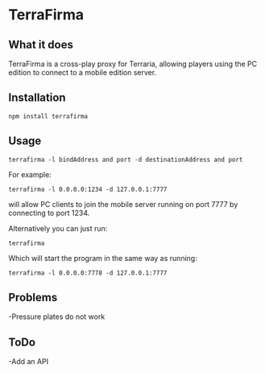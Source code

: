 # TerraFirma

## What it does
TerraFirma is a cross-play proxy for Terraria, allowing players using the PC edition to connect to a mobile edition server.

## Installation
```
npm install terrafirma
```

## Usage
```
terrafirma -l bindAddress and port -d destinationAddress and port
```
For example:
```
terrafirma -l 0.0.0.0:1234 -d 127.0.0.1:7777
```
will allow PC clients to join the mobile server running on port 7777 by connecting to port 1234.

Alternatively you can just run:
```
terrafirma
```
Which will start the program in the same way as running:
```
terrafirma -l 0.0.0.0:7778 -d 127.0.0.1:7777
```

## Problems
-Pressure plates do not work

## ToDo
-Add an API